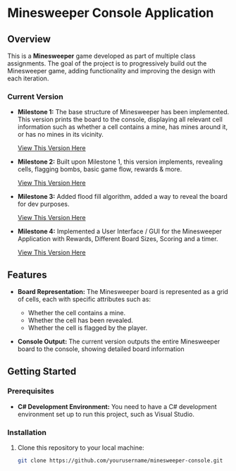 # Minesweeper Console Application

## Overview

This is a **Minesweeper** game developed as part of multiple class assignments. The goal of the project is to progressively build out the Minesweeper game, adding functionality and improving the design with each iteration.

### Current Version

- **Milestone 1:** The base structure of Minesweeper has been implemented. This version prints the board to the console, displaying all relevant cell information such as whether a cell contains a mine, has mines around it, or has no mines in its vicinity.

  [View This Version Here](https://github.com/Andrew-Forster/Minesweeper-Game/releases/tag/v1.0)
- **Milestone 2:** Built upon Milestone 1, this version implements, revealing cells, flagging bombs, basic game flow, rewards & more.

  [View This Version Here](https://github.com/Andrew-Forster/Minesweeper-Game/releases/tag/v2.0)
- **Milestone 3:** Added flood fill algorithm, added a way to reveal the board for dev purposes.

  [View This Version Here](https://github.com/Andrew-Forster/Minesweeper-Game/releases/tag/v3.0)
- **Milestone 4:** Implemented a User Interface / GUI for the Minesweeper Application with Rewards, Different Board Sizes, Scoring and a timer.

  [View This Version Here](https://github.com/Andrew-Forster/Minesweeper-Game/releases/tag/v4.0)


## Features

- **Board Representation:** The Minesweeper board is represented as a grid of cells, each with specific attributes such as:
  - Whether the cell contains a mine.
  - Whether the cell has been revealed.
  - Whether the cell is flagged by the player.
  
- **Console Output:** The current version outputs the entire Minesweeper board to the console, showing detailed board information

## Getting Started

### Prerequisites

- **C# Development Environment:** You need to have a C# development environment set up to run this project, such as Visual Studio.

### Installation

1. Clone this repository to your local machine:
   ```bash
   git clone https://github.com/yourusername/minesweeper-console.git
